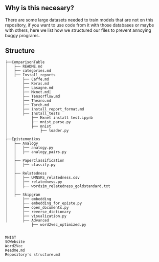 ## Why is this necesary?

There are some large datasets needed to train models that are not on this repository, if you want to use code from it with those databases or maybe with others, here we list how we structured our files to prevent annoying buggy programs. 

## Structure
```
├──ComparisonTable
│   ├── README.md
│   ├── categories.md
│   ├── Install_reports
│       ├── Caffe.md
│       ├── Keras.md
│       ├── Lasagne.md
│       ├── Mxnet.md│
│       ├── Tensorflow.md
│       ├── Theano.md
│       ├── Torch.md
│       ├── install_report_format.md
│       ├── Install_tests
│           ├── Mxnet install test.ipynb
│           ├── mnist_parse.py
│           ├── mnist
│               ├── loader.py  
│
├──Epistemonikos
│   ├── Analogy
│   │   ├── analogy.py
│   │   ├── analogy_pairs.py
│   │
│   ├── PaperClassification
│   │   ├── classify.py
│   │
│   ├── Relatedness
│   │   ├── UMNSRS_relatedness.csv
│   │   ├── relatedness.py
│   │   ├── wordsim_relatedness_goldstandard.txt
│   │
│   ├── Skipgram
│       ├── embedding
│       ├── embedding_for_episte.py
│       ├── open_documents.py
│       ├── reverse_dictionary
│       ├── visualization.py
│       ├── Advanced
            ├── word2vec_optimized.py


MNIST
SOWebsite
Word2Vec
Readme.md
Repository's structure.md
```



